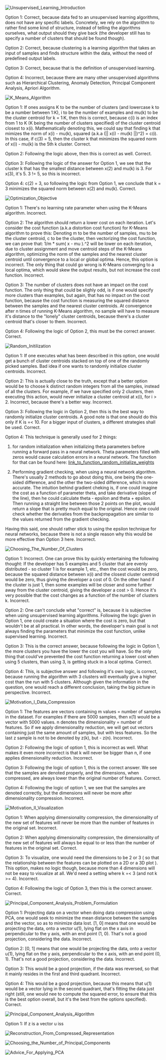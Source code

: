![Unsupervised_Learning_Introduction](https://github.com/VladStoyanoff/Stanford_Machine_Learning_Coursera/blob/main/Week_8/In-video_Questions/Unsupervised_Learning_Introduction.png)

Option 1: Correct, because data fed to an unsupervised learning algorithms, does not have any specific labels. Concretely, we rely on the algorithm to rather find some kind of structure, instead of telling the algorithms ourselves, what output should they give back (the developer still has to specify a number of clusters that should be found though).

Option 2: Correct, because clustering is a learning algorithm that takes an input of samples and finds structure within the data, without the need of predefined output labels.

Option 3: Correct, because that is the definition of unsupervised learning.

Option 4: Incorrect, because there are many other unsupervised algorithms such as Hierarchical Clustering, Anomaly Detection, Principal Component Analysis, Apriori Algorithm.

![K_Means_Algorithm](https://github.com/VladStoyanoff/Stanford_Machine_Learning_Coursera/blob/main/Week_8/In-video_Questions/K_Means_Algorithm.png)

Option 1: If ones assigns K to be the number of clusters (and lowercase k to be a number between 1:K), i to be the number of examples and mu(k) to be the cluster centroid for k = 1:K, then this is correct, because c(i) is an index from 1 to K (K being the number of clusters specified) of the cluster centroid closest to x(i). Mathematically denoting this, we could say that finding k that mimizes the norm of x(i) - mu(k), squared (a.k.a (|| x(i) - mu(k) ||)^2) = c(i). In this case, if c(3) = 5, then the cluster k that minimizes the squared norm of x(i) - mu(k) is the 5th k cluster. Correct.

Option 2: Following the logic above, then this is correct as well. Correct.

Option 3: Following the logic of the answer for Option 1, we see that the cluster k that has the smallest distance between x(2) and mu(k) is 3. For x(3), it's 5. 3 != 5, so this is incorrect.

Option 4: c(2) = 3, so following the logic from Option 1, we conclude that k = 3 minimizes the squared norm between x(2) and mu(k). Correct.

![Optimization_Objective](https://github.com/VladStoyanoff/Stanford_Machine_Learning_Coursera/blob/main/Week_8/In-video_Questions/Optimization_Objective.png)

Option 1: There's no learning rate parameter when using the K-Means algorithm. Incorrect.

Option 2: The algorithm should return a lower cost on each iteration. Let's consider the cost function (a.k.a distortion cost function) for K-Means algorithm to prove this: Denoting m to be the number of samples, mu to be the cluster centroid, c to be the cluster, then vectorizing the cost function, we can prove that: 1/m * sum( x - mu ).^2 will be lower on each iteration, due to cluster assignment and move centroid steps of the K-Means algorithm, optimizing the norm of the samples and the nearest cluster centroid until convergence to a local or global optima. Hence, this option is incorrect. The only thing that could go wrong is K-Means converging to a local optima, which would skew the output results, but not increase the cost function. Incorrect.

Option 3: The number of clusters does not have an impact on the cost function. The only thing that could be slighly odd, is if one would specify more clusters than examples, but again, that has no impact on the cost function, because the cost function is measuring the squared distance between the samples and the nearest cluster centroids. At convergence after n times of running K-Means algorithm, no sample will have to measure it's distance to the "lonely" cluster centroids, because there's a cluster centroid that's closer to them. Incorrect.

Option 4: Following the logic of Option 2, this must be the correct answer. Correct.

![Random_Initilization](https://github.com/VladStoyanoff/Stanford_Machine_Learning_Coursera/blob/main/Week_8/In-video_Questions/Random_Initilization.png)

Option 1: If one executes what has been described in this option, one would get a bunch of cluster centroids stacked on top of one of the randomly picked samples. Bad idea if one wants to randomly initialize cluster centroids. Incorrect.

Option 2: This is actually close to the truth, except that a better option would be to choose k distinct random integers from all the samples, instead of all the clusters.
For example, if we have specified only 2 clusters, then executing this action, would never initialize a cluster centroid at x(i), for i > 2. Incorrect, because there's a better way. Incorrect.

Option 3: Following the logic in Option 2, then this is the best way to randomly initialize cluster centroids. A good note is that one should do this only if K is =< 10. For a bigger input of clusters, a different strategies shall be used. Correct.

Option 4: This technique is generally used for 2 things:
1. for random initialization when initializing theta parameters before running a forward pass in a neural network. Theta parameters filled with zeros would cause calculation errors in a neural network. The function for that can be found here: [link_to_function_random_initialize_weights](https://github.com/VladStoyanoff/Stanford_Machine_Learning_Coursera/blob/main/Week_5_Assignments/Programs/Written_By_Me/randInitializeWeights%20(1).m) 

2. Performing gradient checking, when using a neural network algorithm. There's usually 2 methods to go about doing this, one being the one-sided difference, and the other the two-sided difference, which is more accurate. The intuition behind gradient cheking is, if one could imagine the cost as a function of parameter theta, and take derivative (slope of the line), then he could calculate theta - epsilon and theta + epsilon. Then running a straight line between those 2 points on the plot, would return a slope that is pretty much equal to the original. Hence one could check whether the derivaties from the backpropagation are similar to the values returned from the gradient checking.

Having this said, one should rather stick to using the epsilon technique for neural networks, because there is not a single reason why this would be more effective than Option 3 here. Incorrect.

![Choosing_The_Number_Of_Clusters](https://github.com/VladStoyanoff/Stanford_Machine_Learning_Coursera/blob/main/Week_8/In-video_Questions/Choosing_The_Number_Of_Clusters.png)

Option 1: Incorrect. One can prove this by quickly entertaining the following thought: If the developer has 5 examples and 5 cluster that are evenly distributed - so cluster 1 is for example 1, etc., then the cost would be zero, because the squared distance between x(i) and the closest cluster centroid would be zero, thus giving the developer a cost of 0. On the other hand if the cluster is just 1, then some examples will be closer and some further away from the cluster centroid, giving the developer a cost > 0. Hence it's very possible that the cost changes as a function of the number of clusters k. Incorrect.

Option 2: One can't conclude what "correct" is, because it is subjective when using unsupervised learning algorithms. Following the logic given in Option 1, one could create a situation where the cost is zero, but that wouldn't be at all practical. In other words, the developer's main goal is not always finding the parameters that minimize the cost function, unlike supervised learning. Incorrect.

Option 3: This is the correct answer, because following the logic in Option 1, the more clusters you have the lower the cost you will have. So the only thing that could've prevented the cost function returning a lower cost when using 5 clusters, than using 3, is getting stuck in a local optima. Correct.

Option 4: This, is subjective answer and following it's own logic, is correct, because running the algorithm with 3 clusters will eventually give a higher cost than the run with 5 clusters. Although given the information in the question, one would reach a different conclusion, taking the big picture in perspective. Incorrect.

![Motivation_I_Data_Compression](https://github.com/VladStoyanoff/Stanford_Machine_Learning_Coursera/blob/main/Week_8/In-video_Questions/Motivation_I_Data_Compression.png)

Option 1: The features are vectors containing m values = number of samples in the dataset. For examples if there are 5000 samples, then x(1) would be a vector with 5000 values. n denotes the dimensionality = number of features. So if we apply dimensionality reduction, we will get out vectors containing just the same amount of samples, but with less features. So the last z sample is not to be denoted by z(k), but - z(n). Incorrect.

Option 2: Following the logic of option 1, this is incorrect as well. What makes it even more incorrect is that k will never be bigger than n, if one applies dimensionality reduction. Incorrect.

Option 3: Following the logic of option 1, this is the correct answer. We see that the samples are denoted properly, and the dimensions, when compressed, are always lower than the original number of features. Correct.

Option 4: Following the logic of option 1, we see that the samples are denoted correctly, but the dimensions will never be more after dimensionality compression. Incorrect.

![Motivation_II_Visualization](https://github.com/VladStoyanoff/Stanford_Machine_Learning_Coursera/blob/main/Week_8/In-video_Questions/Motivation_II_Visualization.png)

Option 1: When applying dimensionality compression, the dimensionality of the new set of features will never be more than the number of features in the original set. Incorrect.

Option 2: When applying dimensionality compression, the dimensionality of the new set of features will always be equal to or less than the number of features in the original set. Correct.

Option 3: To visualize, one would need the dimensions to be 2 or 3 ( so that the relationship between the features can be plotted on a 2D or a 3D plot ). This option, makes no logic though, because more than 4 dimensions will not be easy to visualize at all. We'd need a setting where k =< 3 (and not k >= 4). Incorrect.

Option 4: Following the logic of Option 3, then this is the correct answer. Correct.

![Principal_Component_Analysis_Problem_Formulation](https://github.com/VladStoyanoff/Stanford_Machine_Learning_Coursera/blob/main/Week_8/In-video_Questions/Principal_Component_Analysis_Problem_Formulation.png)

Option 1: Projecting data on a vector when doing data compression using PCA, one would seek to minimize the mean distance between the samples and the vector, so as to minimize data lost. [1, 0] means that one would be projecting the data, onto a vector u(1), lying flat on the x axis in perpendicular to the y axis, with an end point (1, 0). That's not a good projection, considering the data. Incorrect.

Option 2: [0, 1] means that one would be projecting the data, onto a vector u(1), lying flat on the y axis, perpendicular to the x axis, with an end point (0, 1). That's not a good projection, considering the data. Incorrect.

Option 3: This would be a good projection, if the data was reversed, so that it mainly resides in the first and third quadrant. Incorrect.

Option 4: This would be a good projection, because this means that u(1) would be a vector lying in the second quadrant, that's fitting the data just right (still, one would nee to compute the squared error, to ensure that this is the best option overall, but it's the best from the options specified). Correct.

![Principal_Component_Analysis_Algorithm](https://github.com/VladStoyanoff/Stanford_Machine_Learning_Coursera/blob/main/Week_8/In-video_Questions/Principal_Component_Analysis_Algorithm.png)

Option 1: If z is a vector u iss

![Reconstruction_From_Compressed_Representation](https://github.com/VladStoyanoff/Stanford_Machine_Learning_Coursera/blob/main/Week_8/In-video_Questions/Reconstruction_From_Compressed_Representation.png)

![Choosing_the_Number_of_Principal_Components](https://github.com/VladStoyanoff/Stanford_Machine_Learning_Coursera/blob/main/Week_8/In-video_Questions/Choosing_the_Number_of_Principal_Components.png)

![Advice_For_Applying_PCA](https://github.com/VladStoyanoff/Stanford_Machine_Learning_Coursera/blob/main/Week_8/In-video_Questions/Advice_For_Applying_PCA.png)
